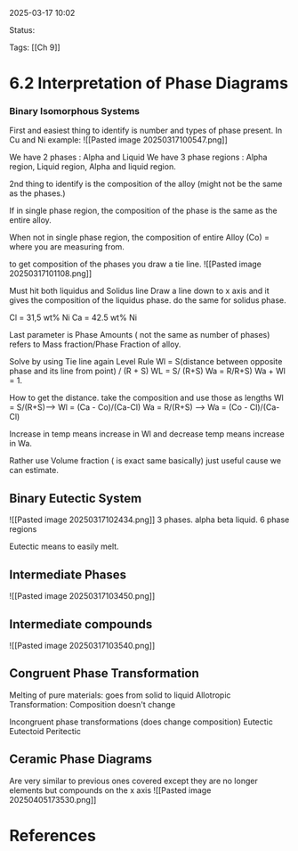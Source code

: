 2025-03-17 10:02

Status:

Tags: [[Ch 9]]

# 6.2 Interpretation of Phase Diagrams

### Binary Isomorphous Systems
First and easiest thing to identify is number and types of phase present.
In Cu and Ni example: 
![[Pasted image 20250317100547.png]]

We have 2 phases :  Alpha and Liquid
We have 3 phase regions : Alpha region, Liquid region, Alpha and liquid region.


2nd thing to identify is the composition of the alloy (might not be the same as the phases.)

If in single phase region, the composition of the phase is the same as the entire alloy.

When not in single phase region, the composition of entire Alloy (Co) = where you are measuring from.

to get composition of the phases you draw a tie line.
![[Pasted image 20250317101108.png]]

Must hit both liquidus and Solidus line
Draw a line down to x axis and it gives the composition of the liquidus phase.
do the same for solidus phase.

Cl = 31,5 wt% Ni
Ca = 42.5 wt% Ni


Last parameter is Phase Amounts ( not the same as number of phases)
	refers to Mass fraction/Phase Fraction of alloy.

Solve by using Tie line again
Level Rule
	Wl = S(distance between opposite phase and its line from point) / (R + S)
	WL = S/ (R+S)
	Wa = R/R+S)
Wa + Wl = 1.


How to get the distance.
	take the composition and use those as lengths
	Wl = S/(R+S)-->
	Wl = (Ca - Co)/(Ca-Cl)
	Wa = R/(R+S) -->
	Wa = (Co - Cl)/(Ca-Cl)


Increase in temp means increase in Wl and decrease temp means increase in Wa.

Rather use Volume fraction ( is exact same basically) just useful cause we can estimate.


## Binary Eutectic System
![[Pasted image 20250317102434.png]]
3 phases. alpha beta liquid.
6 phase regions

Eutectic means to easily melt.

## Intermediate Phases
![[Pasted image 20250317103450.png]]

## Intermediate compounds 
![[Pasted image 20250317103540.png]]


## Congruent Phase Transformation
Melting of pure materials: goes from solid to liquid
Allotropic Transformation: Composition doesn't change

Incongruent phase transformations (does change composition)
	Eutectic 
	Eutectoid
	Peritectic


## Ceramic Phase Diagrams

Are very similar to previous ones covered except they are no longer elements but compounds on the x axis
![[Pasted image 20250405173530.png]]








# References

